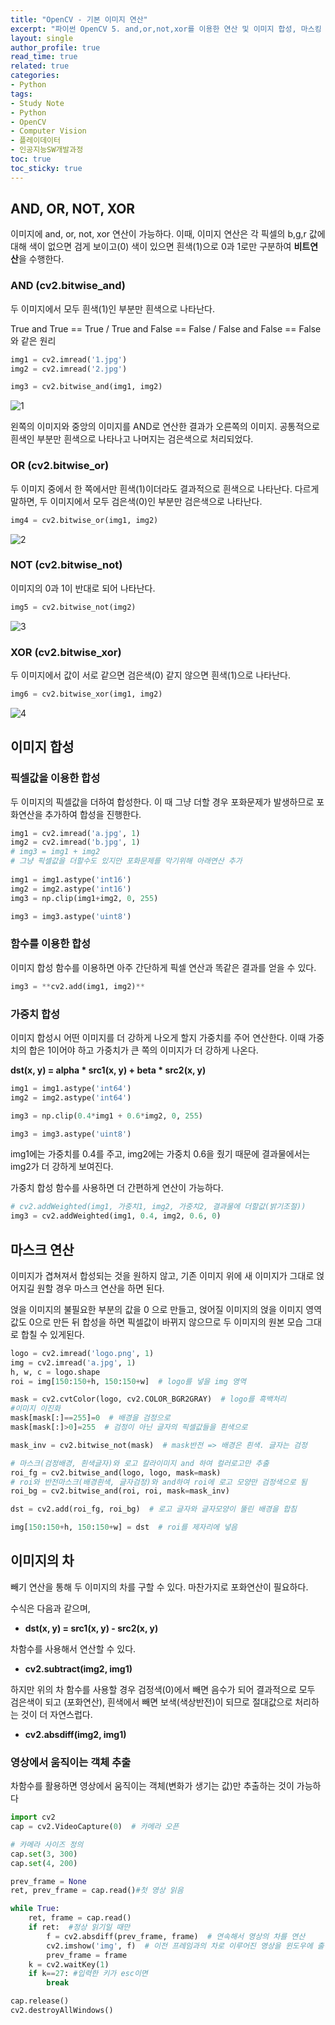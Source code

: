 ```yaml
---
title: "OpenCV - 기본 이미지 연산"
excerpt: "파이썬 OpenCV 5. and,or,not,xor를 이용한 연산 및 이미지 합성, 마스킹 & 차 구하기"
layout: single
author_profile: true
read_time: true
related: true
categories:
- Python
tags:
- Study Note
- Python
- OpenCV
- Computer Vision
- 플레이데이터
- 인공지능SW개발과정
toc: true
toc_sticky: true
---
```


## AND, OR, NOT, XOR

이미지에 and, or, not, xor 연산이 가능하다. 이때, 이미지 연산은 각 픽셀의 b,g,r 값에 대해 색이 없으면 검게 보이고(0) 색이 있으면 흰색(1)으로 0과 1로만 구분하여 **비트연산**을 수행한다.

### AND (cv2.bitwise_and)

두 이미지에서 모두 흰색(1)인 부분만 흰색으로 나타난다.

True and True == True / True and False == False / False and False == False 와 같은 원리

```python
img1 = cv2.imread('1.jpg')
img2 = cv2.imread('2.jpg')

img3 = cv2.bitwise_and(img1, img2)
```

![1](https://raw.githubusercontent.com/lucathree/lucathree.github.io/master/assets/images/2021/2021-08-05/8.png)

왼쪽의 이미지와 중앙의 이미지를 AND로 연산한 결과가 오른쪽의 이미지. 공통적으로 흰색인 부분만 흰색으로 나타나고 나머지는 검은색으로 처리되었다.

### OR (cv2.bitwise_or)

두 이미지 중에서 한 쪽에서만 흰색(1)이더라도 결과적으로 흰색으로 나타난다. 다르게 말하면, 두 이미지에서 모두 검은색(0)인 부분만 검은색으로 나타난다.

```python
img4 = cv2.bitwise_or(img1, img2)
```

![2](https://raw.githubusercontent.com/lucathree/lucathree.github.io/master/assets/images/2021/2021-08-05/9.png)

### NOT (cv2.bitwise_not)

이미지의 0과 1이 반대로 되어 나타난다.

```python
img5 = cv2.bitwise_not(img2)
```

![3](https://raw.githubusercontent.com/lucathree/lucathree.github.io/master/assets/images/2021/2021-08-05/10.png)

### XOR (cv2.bitwise_xor)

두 이미지에서 값이 서로 같으면 검은색(0) 같지 않으면 흰색(1)으로 나타난다.

```python
img6 = cv2.bitwise_xor(img1, img2)
```

![4](https://raw.githubusercontent.com/lucathree/lucathree.github.io/master/assets/images/2021/2021-08-05/11.png)

## 이미지 합성

### 픽셀값을 이용한 합성

두 이미지의 픽셀값을 더하여 합성한다. 이 때 그냥 더할 경우 포화문제가 발생하므로 포화연산을 추가하여 합성을 진행한다.

```python
img1 = cv2.imread('a.jpg', 1)
img2 = cv2.imread('b.jpg', 1)
# img3 = img1 + img2
# 그냥 픽셀값을 더할수도 있지만 포화문제를 막기위해 아래연산 추가
    
img1 = img1.astype('int16')
img2 = img2.astype('int16')
img3 = np.clip(img1+img2, 0, 255)

img3 = img3.astype('uint8')
```

### 함수를 이용한 합성

이미지 합성 함수를 이용하면 아주 간단하게 픽셀 연산과 똑같은 결과를 얻을 수 있다.

```python
img3 = **cv2.add(img1, img2)**
```

### 가중치 합성

이미지 합성시 어떤 이미지를 더 강하게 나오게 할지 가중치를 주어 연산한다. 이때 가중치의 합은 1이어야 하고 가중치가 큰 쪽의 이미지가 더 강하게 나온다.

**dst(x, y) = alpha \* src1(x, y) + beta \* src2(x, y)**

```python
img1 = img1.astype('int64')
img2 = img2.astype('int64')

img3 = np.clip(0.4*img1 + 0.6*img2, 0, 255)

img3 = img3.astype('uint8')
```

img1에는 가중치를 0.4를 주고, img2에는 가중치 0.6을 줬기 때문에 결과물에서는 img2가 더 강하게 보여진다.

가중치 합성 함수를 사용하면 더 간편하게 연산이 가능하다.

```python
# cv2.addWeighted(img1, 가중치1, img2, 가중치2, 결과물에 더할값(밝기조절))
img3 = cv2.addWeighted(img1, 0.4, img2, 0.6, 0)
```

## 마스크 연산

이미지가 겹쳐져서 합성되는 것을 원하지 않고, 기존 이미지 위에 새 이미지가 그대로 얹어지길 원할 경우 마스크 연산을 하면 된다.

얹을 이미지의 불필요한 부분의 값을 0 으로 만들고, 얹어질 이미지의 얹을 이미지 영역 값도 0으로 만든 뒤 합성을 하면 픽셀값이 바뀌지 않으므로 두 이미지의 원본 모습 그대로 합칠 수 있게된다.

```python
logo = cv2.imread('logo.png', 1)
img = cv2.imread('a.jpg', 1)
h, w, c = logo.shape
roi = img[150:150+h, 150:150+w]  # logo를 넣을 img 영역

mask = cv2.cvtColor(logo, cv2.COLOR_BGR2GRAY)  # logo를 흑백처리
#이미지 이진화
mask[mask[:]==255]=0  # 배경을 검정으로
mask[mask[:]>0]=255  # 검정이 아닌 글자의 픽셀값들을 흰색으로

mask_inv = cv2.bitwise_not(mask)  # mask반전 => 배경은 흰색. 글자는 검정

# 마스크(검정배경, 흰색글자)와 로고 칼라이미지 and 하여 컬러로고만 추출
roi_fg = cv2.bitwise_and(logo, logo, mask=mask)
# roi와 반전마스크(배경흰색, 글자검정)와 and하여 roi에 로고 모양만 검정색으로 됨
roi_bg = cv2.bitwise_and(roi, roi, mask=mask_inv)

dst = cv2.add(roi_fg, roi_bg)  # 로고 글자와 글자모양이 뚤린 배경을 합침

img[150:150+h, 150:150+w] = dst  # roi를 제자리에 넣음
```

## 이미지의 차

빼기 연산을 통해 두 이미지의 차를 구할 수 있다. 마찬가지로 포화연산이 필요하다.

수식은 다음과 같으며,

- **dst(x, y) = src1(x, y) - src2(x, y)**

차함수를 사용해서 연산할 수 있다.

- **cv2.subtract(img2, img1)**

하지만 위의 차 함수를 사용할 경우 검정색(0)에서 빼면 음수가 되어 결과적으로 모두 검은색이 되고 (포화연산), 흰색에서 빼면 보색(색상반전)이 되므로 절대값으로 처리하는 것이 더 자연스럽다.

- **cv2.absdiff(img2, img1)**

### 영상에서 움직이는 객체 추출

차함수를 활용하면 영상에서 움직이는 객체(변화가 생기는 값)만 추출하는 것이 가능하다

```python
import cv2
cap = cv2.VideoCapture(0)  # 카메라 오픈

# 카메라 사이즈 정의
cap.set(3, 300) 
cap.set(4, 200)

prev_frame = None
ret, prev_frame = cap.read()#첫 영상 읽음

while True:
    ret, frame = cap.read() 
    if ret:  #정상 읽기일 때만
        f = cv2.absdiff(prev_frame, frame)  # 연속해서 영상의 차를 연산
        cv2.imshow('img', f)  # 이전 프레임과의 차로 이루어진 영상을 윈도우에 출력
        prev_frame = frame
    k = cv2.waitKey(1)
    if k==27: #입력한 키가 esc이면
        break

cap.release()
cv2.destroyAllWindows()
```

